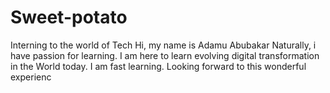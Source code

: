 # Sweet-potato
Interning to the world of Tech
Hi, my name is Adamu Abubakar
Naturally, i have passion for learning.
I am here to learn evolving digital transformation in the World today.
I am fast learning.
Looking forward to this wonderful experienc

